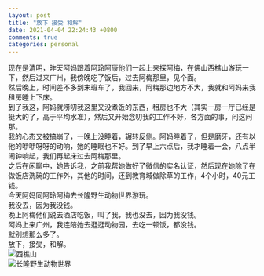 ```yaml
---
layout: post
title: "放下 接受 和解"
date: 2021-04-04 22:24:43 +0800
comments: true
categories: personal
---
```

现在是清明，昨天阿妈跟着阿玲阿康他们一起上来探阿梅，在佛山西樵山游玩一下，然后过来广州，我傍晚吃了饭后，过去阿梅那里，见个面。  
然后晚上，时间差不多到末班车了，我回来，阿梅那边地方不大，我就和阿妈来我租房睡上下床。  
到了我这，阿妈就唠叨我这里又没煮饭的东西，租房也不大（其实一房一厅已经是挺大的了，高于平均水准），然后又开始念叨我的工作不好，各方面的事，问这问那。  
我的心态又被搞崩了，一晚上没睡着，辗转反侧。阿妈睡着了，但是磨牙，还有以他的咿咿呀呀的动响，她的睡眠也不好。到了早上六点后，我才睡着一会，八点半闹钟响起，我们再起床过去阿梅那里。  
之后在闲聊中，她告诉我，之前我帮她做好了微信的实名认证，然后现在她除了在做饭店洗碗的工作外，其他的时间，还到教育城做除草的工作，4个小时，40元工钱。  
今天阿妈同阿玲阿梅去长隆野生动物世界游玩。  
我没去，因为我没钱。  
晚上阿梅他们说去酒店吃饭，叫了我，我也没去，因为我没钱。  
阿妈上来广州，我连陪她去逛逛动物园，去吃一顿饭，都没钱。  
就别想那么多了。  
放下，接受，和解。  
![西樵山](https://raw.githubusercontent.com/qiuhaidong/qiuhaidong.github.com/source/source/images/fangxia/%E8%A5%BF%E6%A8%B5%E5%B1%B1.jpg)  
![长隆野生动物世界](https://raw.githubusercontent.com/qiuhaidong/qiuhaidong.github.com/source/source/images/fangxia/%E9%95%BF%E9%9A%86%E9%87%8E%E7%94%9F%E5%8A%A8%E7%89%A9%E4%B8%96%E7%95%8C.jpg)  
